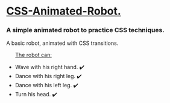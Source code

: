<h1><ins>CSS-Animated-Robot.</ins></h1>
<h3>A simple animated robot to practice CSS techniques.</h3>
<p>A basic robot, animated with CSS transitions.</p>

<ul>
  <p> <ins> The robot can: </ins> </p>
  <li> Wave with his right hand. ✔️ </li>
  <li> Dance with his right leg. ✔️ </li>
  <li> Dance with his left leg. ✔️ </li>
  <li> Turn his head. ✔️ </li>
</ul>
